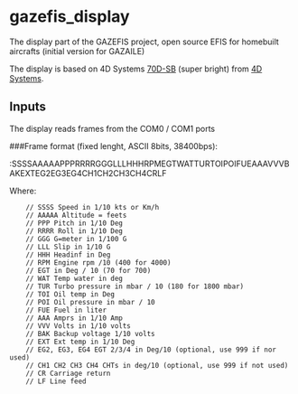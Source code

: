 # gazefis_display
The display part of the GAZEFIS project, open source EFIS for homebuilt aircrafts (initial version for GAZAILE)

The display is based on 4D Systems [70D-SB](https://4dsystems.com.au/products/4d-intelligent-hmi-display-modules/gen4-ulcd-70d-sb) (super bright) from [4D Systems](https://4dsystems.com.au).

## Inputs

The display reads frames from the COM0 / COM1 ports

###Frame format (fixed lenght, ASCII 8bits, 38400bps):

:SSSSAAAAAPPPRRRRGGGLLLHHHRPMEGTWATTURTOIPOIFUEAAAVVVBAKEXTEG2EG3EG4CH1CH2CH3CH4CRLF

Where:
```
    // SSSS Speed in 1/10 kts or Km/h
    // AAAAA Altitude = feets
    // PPP Pitch in 1/10 Deg
    // RRRR Roll in 1/10 Deg
    // GGG G=meter in 1/100 G
    // LLL Slip in 1/10 G
    // HHH Headinf in Deg
    // RPM Engine rpm /10 (400 for 4000)
    // EGT in Deg / 10 (70 for 700)
    // WAT Temp water in deg
    // TUR Turbo pressure in mbar / 10 (180 for 1800 mbar)
    // TOI Oil temp in Deg
    // POI Oil pressure in mbar / 10
    // FUE Fuel in liter
    // AAA Amprs in 1/10 Amp
    // VVV Volts in 1/10 volts
    // BAK Backup voltage 1/10 volts
    // EXT Ext temp in 1/10 Deg
    // EG2, EG3, EG4 EGT 2/3/4 in Deg/10 (optional, use 999 if nor used)
    // CH1 CH2 CH3 CH4 CHTs in deg/10 (optional, use 999 if not used)
    // CR Carriage return
    // LF Line feed
```

